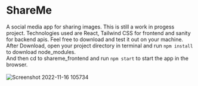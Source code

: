 # ShareMe
A social media app for sharing images.
This is still a work in progess project.
Technologies used are React, Tailwind CSS for frontend and sanity for backend apis.
Feel free to download and test it out on your machine. <br />
After Download, open your project directory in terminal and run `npm install` to download node_modules. <br />
And then cd to shareme_frontend and run `npm start` to start the app in the browser. <br /> <br />
![Screenshot 2022-11-16 105734](https://user-images.githubusercontent.com/81456549/202084330-1e599242-1608-44d2-9a45-3cc216b434e2.png)
